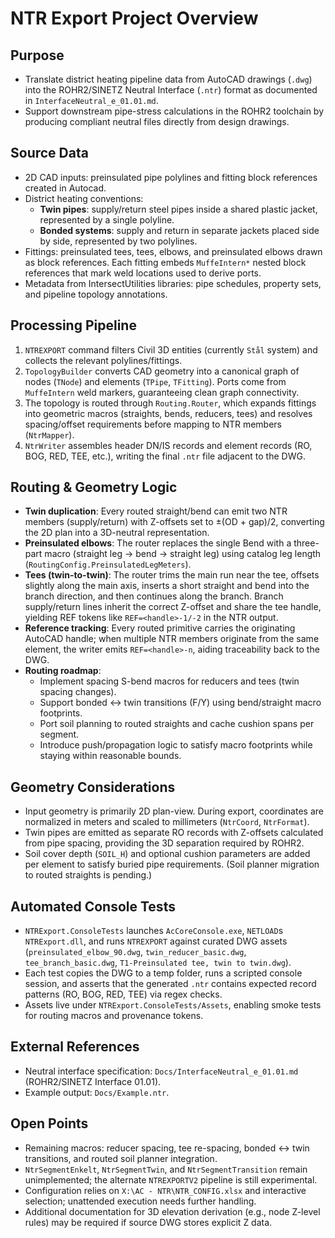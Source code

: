 # NTR Export Project Overview

## Purpose
- Translate district heating pipeline data from AutoCAD drawings (`.dwg`) into the ROHR2/SINETZ Neutral Interface (`.ntr`) format as documented in `InterfaceNeutral_e_01.01.md`.
- Support downstream pipe-stress calculations in the ROHR2 toolchain by producing compliant neutral files directly from design drawings.

## Source Data
- 2D CAD inputs: preinsulated pipe polylines and fitting block references created in Autocad.
- District heating conventions:
  - **Twin pipes**: supply/return steel pipes inside a shared plastic jacket, represented by a single polyline.
  - **Bonded systems**: supply and return in separate jackets placed side by side, represented by two polylines.
- Fittings: preinsulated tees, tees, elbows, and preinsulated elbows drawn as block references. Each fitting embeds `MuffeIntern*` nested block references that mark weld locations used to derive ports.
- Metadata from IntersectUtilities libraries: pipe schedules, property sets, and pipeline topology annotations.

## Processing Pipeline
1. `NTREXPORT` command filters Civil 3D entities (currently `Stål` system) and collects the relevant polylines/fittings.
2. `TopologyBuilder` converts CAD geometry into a canonical graph of nodes (`TNode`) and elements (`TPipe`, `TFitting`). Ports come from `MuffeIntern` weld markers, guaranteeing clean graph connectivity.
3. The topology is routed through `Routing.Router`, which expands fittings into geometric macros (straights, bends, reducers, tees) and resolves spacing/offset requirements before mapping to NTR members (`NtrMapper`).
4. `NtrWriter` assembles header DN/IS records and element records (RO, BOG, RED, TEE, etc.), writing the final `.ntr` file adjacent to the DWG.

## Routing & Geometry Logic
- **Twin duplication**: Every routed straight/bend can emit two NTR members (supply/return) with Z-offsets set to ±(OD + gap)/2, converting the 2D plan into a 3D-neutral representation.
- **Preinsulated elbows**: The router replaces the single Bend with a three-part macro (straight leg → bend → straight leg) using catalog leg length (`RoutingConfig.PreinsulatedLegMeters`).
- **Tees (twin-to-twin)**: The router trims the main run near the tee, offsets slightly along the main axis, inserts a short straight and bend into the branch direction, and then continues along the branch. Branch supply/return lines inherit the correct Z-offset and share the tee handle, yielding REF tokens like `REF=<handle>-1/-2` in the NTR output.
- **Reference tracking**: Every routed primitive carries the originating AutoCAD handle; when multiple NTR members originate from the same element, the writer emits `REF=<handle>-n`, aiding traceability back to the DWG.
- **Routing roadmap**:
  - Implement spacing S-bend macros for reducers and tees (twin spacing changes).
  - Support bonded ↔ twin transitions (F/Y) using bend/straight macro footprints.
  - Port soil planning to routed straights and cache cushion spans per segment.
  - Introduce push/propagation logic to satisfy macro footprints while staying within reasonable bounds.

## Geometry Considerations
- Input geometry is primarily 2D plan-view. During export, coordinates are normalized in meters and scaled to millimeters (`NtrCoord`, `NtrFormat`).
- Twin pipes are emitted as separate RO records with Z-offsets calculated from pipe spacing, providing the 3D separation required by ROHR2.
- Soil cover depth (`SOIL_H`) and optional cushion parameters are added per element to satisfy buried pipe requirements. (Soil planner migration to routed straights is pending.)

## Automated Console Tests
- `NTRExport.ConsoleTests` launches `AcCoreConsole.exe`, `NETLOAD`s `NTRExport.dll`, and runs `NTREXPORT` against curated DWG assets (`preinsulated_elbow_90.dwg`, `twin_reducer_basic.dwg`, `tee_branch_basic.dwg`, `T1-Preinsulated tee, twin to twin.dwg`).
- Each test copies the DWG to a temp folder, runs a scripted console session, and asserts that the generated `.ntr` contains expected record patterns (RO, BOG, RED, TEE) via regex checks.
- Assets live under `NTRExport.ConsoleTests/Assets`, enabling smoke tests for routing macros and provenance tokens.

## External References
- Neutral interface specification: `Docs/InterfaceNeutral_e_01.01.md` (ROHR2/SINETZ Interface 01.01).
- Example output: `Docs/Example.ntr`.

## Open Points
- Remaining macros: reducer spacing, tee re-spacing, bonded ↔ twin transitions, and routed soil planner integration.
- `NtrSegmentEnkelt`, `NtrSegmentTwin`, and `NtrSegmentTransition` remain unimplemented; the alternate `NTREXPORTV2` pipeline is still experimental.
- Configuration relies on `X:\AC - NTR\NTR_CONFIG.xlsx` and interactive selection; unattended execution needs further handling.
- Additional documentation for 3D elevation derivation (e.g., node Z-level rules) may be required if source DWG stores explicit Z data.
